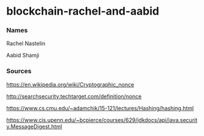 # blockchain-rachel-and-aabid

### Names

Rachel Nastelin

Aabid Shamji

### Sources


https://en.wikipedia.org/wiki/Cryptographic_nonce


http://searchsecurity.techtarget.com/definition/nonce


https://www.cs.cmu.edu/~adamchik/15-121/lectures/Hashing/hashing.html


https://www.cis.upenn.edu/~bcpierce/courses/629/jdkdocs/api/java.security.MessageDigest.html




